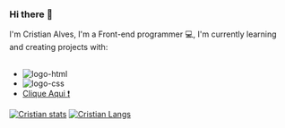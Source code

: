 ### Hi there :wave:

I'm Cristian Alves, I'm a Front-end programmer :computer:, I'm currently learning and creating projects  with:
<br>
<br>
- <img src="https://img.shields.io/badge/HTML5-E34F26?style=for-the-badge&logo=html5&logoColor=white" alt="logo-html">
-  <img src="https://img.shields.io/badge/CSS3-1572B6?style=for-the-badge&logo=css3&logoColor=white" alt="logo-css">
- <a href="www.linkedin.com/in/
cristian-alves-3376062ab
">Clique Aqui :heavy_exclamation_mark:</a>

[![Cristian stats](https://github-readme-stats.vercel.app/api?username=cristian18)](https://github.com/anuraghazra/github-readme-stats)
[![Cristian Langs](https://github-readme-stats.vercel.app/api/top-langs/?username=cristian18)](https://github.com/anuraghazra/github-readme-stats)
